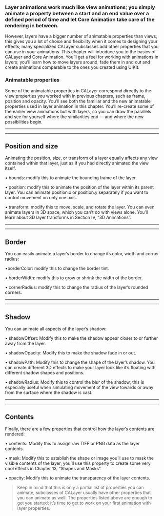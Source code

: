 
### Layer animations work much like view animations; you simply animate a property between a start and an end value over a defined period of time and let Core Animation take care of the rendering in between.
However, layers have a bigger number of animatable properties than views; this gives you a lot of choice and flexibility when it comes to designing your effects; many specialized CALayer subclasses add other properties that you can use in your animations.
This chapter will introduce you to the basics of CALayer and Core Animation. You’ll get a feel for working with animations in layers; you’ll learn how to move layers around, fade them in and out and create animations comparable to the ones you created using UIKit.

### Animatable properties

Some of the animatable properties in CALayer correspond directly to the view properties you worked with in previous chapters, such as frame, position and opacity. You’ll see both the familiar and the new animatable properties used in layer animation in this chapter.
You’ll re-create some of the earlier view animations but with layers, so you can draw the parallels and see for yourself where the similarities end — and where the new possibilities begin.




<hr>


<hr>


## Position and size
Animating the position, size, or transform of a layer equally affects any view contained within that layer, just as if you had directly animated the view itself.

• bounds: modify this to animate the bounding frame of the layer.

• position: modify this to animate the position of the layer within its parent layer. You can animate position.x or position.y separately if you want to control movement on only one axis.

• transform: modify this to move, scale, and rotate the layer. You can even animate layers in 3D space, which you can’t do with views alone. You’ll learn about 3D layer transforms in Section IV, “3D Animations”.


<hr>


<hr>


## Border
You can easily animate a layer’s border to change its color, width and corner radius:

•borderColor: modify this to change the border tint.

• borderWidth: modify this to grow or shrink the width of the border.


• cornerRadius: modify this to change the radius of the layer’s rounded corners.




<hr>


<hr>


## Shadow


You can animate all aspects of the layer’s shadow:

• shadowOffset: Modify this to make the shadow appear closer to or further away from the layer.

• shadowOpacity: Modify this to make the shadow fade in or out.

• shadowPath: Modify this to change the shape of the layer’s shadow. You can create different 3D effects to make your layer look like it’s floating with different shadow shapes and positions.

• shadowRadius: Modify this to control the blur of the shadow; this is especially useful when simulating movement of the view towards or away from the surface where the shadow is cast.


<hr>


<hr>


## Contents


Finally, there are a few properties that control how the layer’s contents are rendered:

• contents: Modify this to assign raw TIFF or PNG data as the layer contents.

• mask: Modify this to establish the shape or image you’ll use to mask the visible contents of the layer; you’ll use this property to create some very cool effects in Chapter 13, “Shapes and Masks”.

• opacity: Modify this to animate the transparency of the layer contents.


> Keep in mind that this is only a partial list of properties you can animate; subclasses of CALayer usually have other properties that you can animate as well.
The properties listed above are enough to get you started; it’s time to get to work on
your first animation with layer properties.






